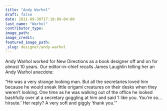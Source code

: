 ```yaml
---
title: "Andy Warhol"
draft: false
date: 2011-09-30T17:10:09-04:00
last_name: "Warhol"
contributor_type:
image_path:
image_credit:
featured_image_path:
_slug: designer/andy-warhol
---
```


Andy Warhol worked for New Directions as a book designer off and on for almost 10 years. Our editor-in-chief recalls James Laughlin telling her an Andy Warhol anecdote:

“He was a very strange looking man. But all the secretaries loved him because he would sneak little origami creatures on their desks when they weren’t looking. One time as he was walking out of the office he looked bashfully over at a secretary goggling at him and said ‘I like you. You’re so…hirsute.’ Her reply? A very soft and giggly ‘thank you.’”

